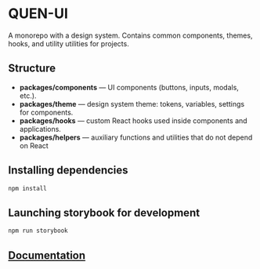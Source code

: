 # QUEN-UI

A monorepo with a design system. Contains common components, themes, hooks, and utility utilities for projects.

## Structure

- **packages/components** — UI components (buttons, inputs, modals, etc.).
- **packages/theme** — design system theme: tokens, variables, settings for components.
- **packages/hooks** — custom React hooks used inside components and applications.
- **packages/helpers** — auxiliary functions and utilities that do not depend on React

## Installing dependencies

```bash
npm install
```

## Launching storybook for development

```bash
npm run storybook
```


## [Documentation](https://quen-ui.github.io/)

